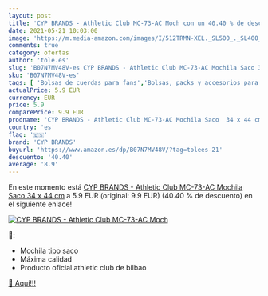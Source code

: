 ```yaml
---
layout: post
title: 'CYP BRANDS - Athletic Club MC-73-AC Moch con un 40.40 % de descuento'
date: 2021-05-21 10:03:00
image: 'https://m.media-amazon.com/images/I/512TRMN-XEL._SL500_._SL400_.jpg'
comments: true
category: ofertas
author: 'tole.es'
slug: 'B07N7MV48V-es CYP BRANDS - Athletic Club MC-73-AC Mochila Saco 34 x 44 cm'
sku: 'B07N7MV48V-es'
tags: [ 'Bolsas de cuerdas para fans','Bolsas, packs y accesorios para fans','Deportes y aire libre','Productos para fans','cyp brands','mochila', ]
actualPrice: 5.9 EUR
currency: EUR
price: 5.9
comparePrice: 9.9 EUR
prodname: 'CYP BRANDS - Athletic Club MC-73-AC Mochila Saco  34 x 44 cm'
country: 'es'
flag: '🇪🇸'
brand: 'CYP BRANDS'
buyurl: 'https://www.amazon.es/dp/B07N7MV48V/?tag=tolees-21'
descuento: '40.40'
average: '8.9'
---
```


En este momento está [CYP BRANDS - Athletic Club MC-73-AC Mochila Saco  34 x 44 cm](https://www.amazon.es/dp/B07N7MV48V/?tag=tolees-21) a 5.9 EUR (original: 9.9 EUR) (40.40 %  de descuento) en el siguiente enlace!

[![CYP BRANDS - Athletic Club MC-73-AC Moch](https://m.media-amazon.com/images/I/512TRMN-XEL._SL500_._SL400_.jpg)](https://www.amazon.es/dp/B07N7MV48V/?tag=tolees-21)

🔎:

- Mochila tipo saco
- Máxima calidad
- Producto oficial athletic club de bilbao

[🛒 Aquí!!!](https://www.amazon.es/dp/B07N7MV48V/?tag=tolees-21)
